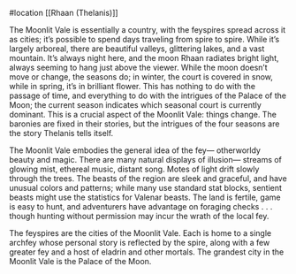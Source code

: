 #location [[Rhaan (Thelanis)]]

The Moonlit Vale is essentially a country, with the feyspires spread across it as cities; it’s possible to spend days traveling from spire to spire. While it’s largely arboreal, there are beautiful valleys, glittering lakes, and a vast mountain. It’s always night here, and the moon Rhaan radiates bright light, always seeming to hang just above the viewer. While the moon doesn’t move or change, the seasons do; in winter, the court is covered in snow, while in spring, it’s in brilliant flower. This has nothing to do with the passage of time, and everything to do with the intrigues of the Palace of the Moon; the current season indicates which seasonal court is currently dominant. This is a crucial aspect of the Moonlit Vale: things change. The baronies are fixed in their stories, but the intrigues of the four seasons are the story Thelanis tells itself.

The Moonlit Vale embodies the general idea of the fey— otherworldy beauty and magic. There are many natural displays of illusion— streams of glowing mist, ethereal music, distant song. Motes of light drift slowly through the trees. The beasts of the region are sleek and graceful, and have unusual colors and patterns; while many use standard stat blocks, sentient beasts might use the statistics for Valenar beasts. The land is fertile, game is easy to hunt, and adventurers have advantage on foraging checks . . . though hunting without permission may incur the wrath of the local fey.

The feyspires are the cities of the Moonlit Vale. Each is home to a single archfey whose personal story is reflected by the spire, along with a few greater fey and a host of eladrin and other mortals. The grandest city in the Moonlit Vale is the Palace of the Moon.